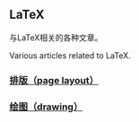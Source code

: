 ## LaTeX

与LaTeX相关的各种文章。

Various articles related to LaTeX.

### [排版（page layout）](page_layout.md)

### [绘图（drawing）]()
